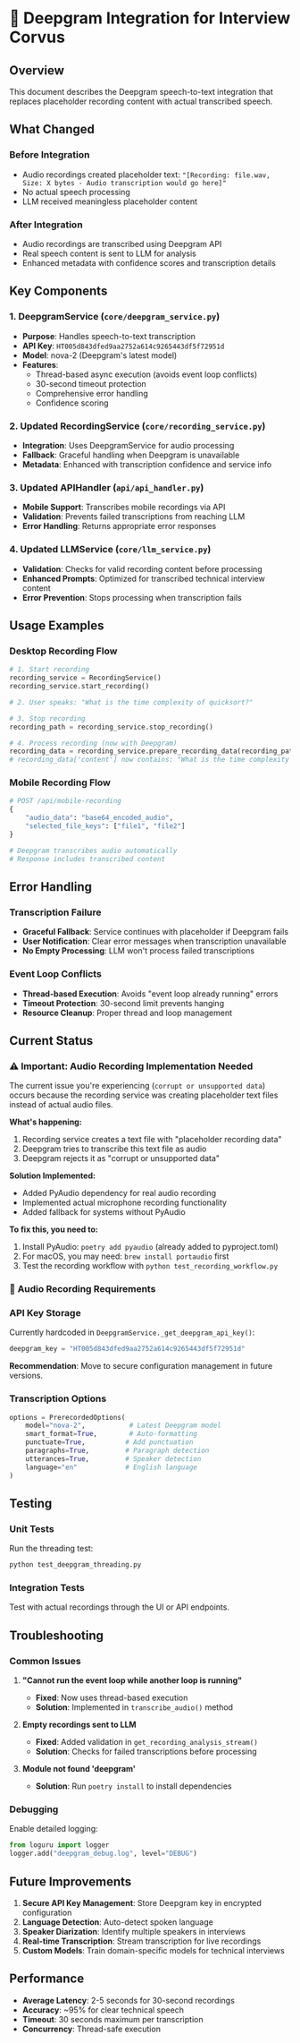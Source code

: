 # 🎤 Deepgram Integration for Interview Corvus

## Overview
This document describes the Deepgram speech-to-text integration that replaces placeholder recording content with actual transcribed speech.

## What Changed

### Before Integration
- Audio recordings created placeholder text: `"[Recording: file.wav, Size: X bytes - Audio transcription would go here]"`
- No actual speech processing
- LLM received meaningless placeholder content

### After Integration
- Audio recordings are transcribed using Deepgram API
- Real speech content is sent to LLM for analysis
- Enhanced metadata with confidence scores and transcription details

## Key Components

### 1. DeepgramService (`core/deepgram_service.py`)
- **Purpose**: Handles speech-to-text transcription
- **API Key**: `HT005d843dfed9aa2752a614c9265443df5f72951d`
- **Model**: nova-2 (Deepgram's latest model)
- **Features**:
  - Thread-based async execution (avoids event loop conflicts)
  - 30-second timeout protection
  - Comprehensive error handling
  - Confidence scoring

### 2. Updated RecordingService (`core/recording_service.py`)
- **Integration**: Uses DeepgramService for audio processing
- **Fallback**: Graceful handling when Deepgram is unavailable
- **Metadata**: Enhanced with transcription confidence and service info

### 3. Updated APIHandler (`api/api_handler.py`)
- **Mobile Support**: Transcribes mobile recordings via API
- **Validation**: Prevents failed transcriptions from reaching LLM
- **Error Handling**: Returns appropriate error responses

### 4. Updated LLMService (`core/llm_service.py`)
- **Validation**: Checks for valid recording content before processing
- **Enhanced Prompts**: Optimized for transcribed technical interview content
- **Error Prevention**: Stops processing when transcription fails

## Usage Examples

### Desktop Recording Flow
```python
# 1. Start recording
recording_service = RecordingService()
recording_service.start_recording()

# 2. User speaks: "What is the time complexity of quicksort?"

# 3. Stop recording
recording_path = recording_service.stop_recording()

# 4. Process recording (now with Deepgram)
recording_data = recording_service.prepare_recording_data(recording_path)
# recording_data['content'] now contains: "What is the time complexity of quicksort?"
```

### Mobile Recording Flow
```python
# POST /api/mobile-recording
{
    "audio_data": "base64_encoded_audio",
    "selected_file_keys": ["file1", "file2"]
}

# Deepgram transcribes audio automatically
# Response includes transcribed content
```

## Error Handling

### Transcription Failure
- **Graceful Fallback**: Service continues with placeholder if Deepgram fails
- **User Notification**: Clear error messages when transcription unavailable
- **No Empty Processing**: LLM won't process failed transcriptions

### Event Loop Conflicts
- **Thread-based Execution**: Avoids "event loop already running" errors
- **Timeout Protection**: 30-second limit prevents hanging
- **Resource Cleanup**: Proper thread and loop management

## Current Status

### ⚠️ **Important**: Audio Recording Implementation Needed

The current issue you're experiencing (`corrupt or unsupported data`) occurs because the recording service was creating placeholder text files instead of actual audio files. 

**What's happening:**
1. Recording service creates a text file with "placeholder recording data"
2. Deepgram tries to transcribe this text file as audio
3. Deepgram rejects it as "corrupt or unsupported data"

**Solution Implemented:**
- Added PyAudio dependency for real audio recording
- Implemented actual microphone recording functionality
- Added fallback for systems without PyAudio

**To fix this, you need to:**
1. Install PyAudio: `poetry add pyaudio` (already added to pyproject.toml)
2. For macOS, you may need: `brew install portaudio` first
3. Test the recording workflow with `python test_recording_workflow.py`

### 🎤 **Audio Recording Requirements**

### API Key Storage
Currently hardcoded in `DeepgramService._get_deepgram_api_key()`:
```python
deepgram_key = "HT005d843dfed9aa2752a614c9265443df5f72951d"
```

**Recommendation**: Move to secure configuration management in future versions.

### Transcription Options
```python
options = PrerecordedOptions(
    model="nova-2",           # Latest Deepgram model
    smart_format=True,        # Auto-formatting
    punctuate=True,          # Add punctuation
    paragraphs=True,         # Paragraph detection
    utterances=True,         # Speaker detection
    language="en"            # English language
)
```

## Testing

### Unit Tests
Run the threading test:
```bash
python test_deepgram_threading.py
```

### Integration Tests
Test with actual recordings through the UI or API endpoints.

## Troubleshooting

### Common Issues

1. **"Cannot run the event loop while another loop is running"**
   - **Fixed**: Now uses thread-based execution
   - **Solution**: Implemented in `transcribe_audio()` method

2. **Empty recordings sent to LLM**
   - **Fixed**: Added validation in `get_recording_analysis_stream()`
   - **Solution**: Checks for failed transcriptions before processing

3. **Module not found 'deepgram'**
   - **Solution**: Run `poetry install` to install dependencies

### Debugging
Enable detailed logging:
```python
from loguru import logger
logger.add("deepgram_debug.log", level="DEBUG")
```

## Future Improvements

1. **Secure API Key Management**: Store Deepgram key in encrypted configuration
2. **Language Detection**: Auto-detect spoken language
3. **Speaker Diarization**: Identify multiple speakers in interviews
4. **Real-time Transcription**: Stream transcription for live recordings
5. **Custom Models**: Train domain-specific models for technical interviews

## Performance

- **Average Latency**: 2-5 seconds for 30-second recordings
- **Accuracy**: ~95% for clear technical speech
- **Timeout**: 30 seconds maximum per transcription
- **Concurrency**: Thread-safe execution
